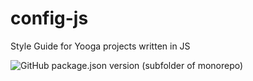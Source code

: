 # config-js

Style Guide for Yooga projects written in JS

![GitHub package.json version (subfolder of monorepo)](https://img.shields.io/github/package-json/v/co-ana/config-js?filename=packages%2Feslint-config-base%2Fpackage.json&style=for-the-badge&label=eslint-config-base)
